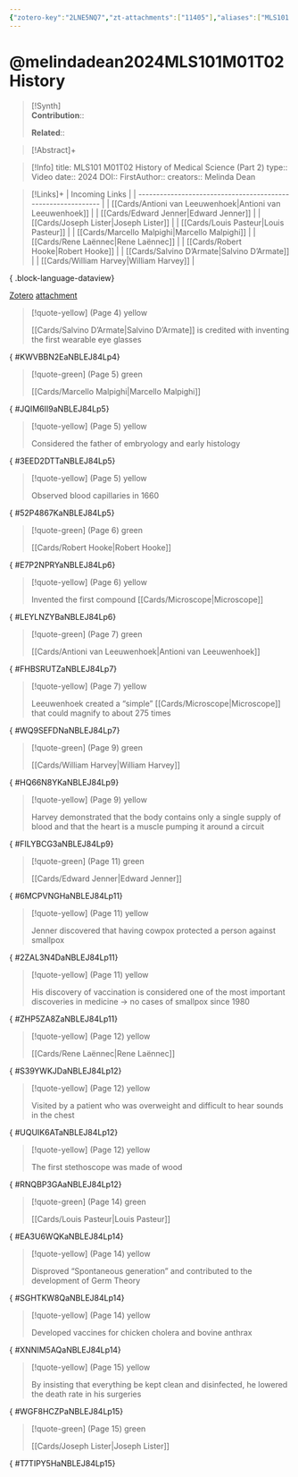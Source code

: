```yaml
---
{"zotero-key":"2LNE5NQ7","zt-attachments":["11405"],"aliases":["MLS101 M01T02 History of Medical Science (Part 2)"],"keywords":null,"FirstAuthor":"[[ Melinda Dean]]","tags":["source/video","Uni/MLS101"],"dg-publish":true,"permalink":"/sources/melindadean2024-mls-101-m01-t02-history/","dgPassFrontmatter":true}
---
```


# @melindadean2024MLS101M01T02History

>[!Synth]  
>**Contribution**::  
>  
>**Related**:: 
>  

> [!Abstract]+
> 

> [!Info]
> title: MLS101 M01T02 History of Medical Science (Part 2)
> type:: Video 
> date:: 2024
> DOI:: 
> FirstAuthor:: 
> creators:: Melinda Dean

> [!Links]+
>  | Incoming Links                                                |
> | ------------------------------------------------------------- |
> | [[Cards/Antioni van Leeuwenhoek\|Antioni van Leeuwenhoek]] |
> | [[Cards/Edward Jenner\|Edward Jenner]]                     |
> | [[Cards/Joseph Lister\|Joseph Lister]]                     |
> | [[Cards/Louis Pasteur\|Louis Pasteur]]                     |
> | [[Cards/Marcello Malpighi\|Marcello Malpighi]]             |
> | [[Cards/Rene Laënnec\|Rene Laënnec]]                       |
> | [[Cards/Robert Hooke\|Robert Hooke]]                       |
> | [[Cards/Salvino D’Armate\|Salvino D’Armate]]               |
> | [[Cards/William Harvey\|William Harvey]]                   |
> 
{ .block-language-dataview}


[Zotero](zotero://select/library/items/2LNE5NQ7) [attachment](<file:///Users/nathanmaxwell/Zotero/storage/NBLEJ84L/Melinda%20Dean_2024_MLS101%20M01T02%20History%20of%20Medical%20Science%20(Part%202).pdf>)

> [!quote-yellow] (Page 4) yellow
> 
> [[Cards/Salvino D’Armate\|Salvino D’Armate]] is credited with inventing the first wearable eye glasses
>
{ #KWVBBN2EaNBLEJ84Lp4}


> [!quote-green] (Page 5) green
> 
> [[Cards/Marcello Malpighi\|Marcello Malpighi]]
>
{ #JQIM6II9aNBLEJ84Lp5}


> [!quote-yellow] (Page 5) yellow
> 
> Considered the father of embryology and early histology
>
{ #3EED2DTTaNBLEJ84Lp5}


> [!quote-yellow] (Page 5) yellow
> 
> Observed blood capillaries in 1660
>
{ #52P4867KaNBLEJ84Lp5}


> [!quote-green] (Page 6) green
> 
> [[Cards/Robert Hooke\|Robert Hooke]]
>
{ #E7P2NPRYaNBLEJ84Lp6}


> [!quote-yellow] (Page 6) yellow
> 
> Invented the first compound [[Cards/Microscope\|Microscope]]
>
{ #LEYLNZYBaNBLEJ84Lp6}


> [!quote-green] (Page 7) green
> 
> [[Cards/Antioni van Leeuwenhoek\|Antioni van Leeuwenhoek]]
>
{ #FHBSRUTZaNBLEJ84Lp7}


> [!quote-yellow] (Page 7) yellow
> 
> Leeuwenhoek created a “simple” [[Cards/Microscope\|Microscope]] that could magnify to about 275 times
>
{ #WQ9SEFDNaNBLEJ84Lp7}


> [!quote-green] (Page 9) green
> 
> [[Cards/William Harvey\|William Harvey]]
>
{ #HQ66N8YKaNBLEJ84Lp9}


> [!quote-yellow] (Page 9) yellow
> 
> Harvey demonstrated that the body contains only a single supply of blood and that the heart is a muscle pumping it around a circuit
>
{ #FILYBCG3aNBLEJ84Lp9}


> [!quote-green] (Page 11) green
> 
> [[Cards/Edward Jenner\|Edward Jenner]]
>
{ #6MCPVNGHaNBLEJ84Lp11}


> [!quote-yellow] (Page 11) yellow
> 
> Jenner discovered that having cowpox protected a person against smallpox
>
{ #2ZAL3N4DaNBLEJ84Lp11}


> [!quote-yellow] (Page 11) yellow
> 
> His discovery of vaccination is considered one of the most important discoveries in medicine → no cases of smallpox since 1980
>
{ #ZHP5ZA8ZaNBLEJ84Lp11}


> [!quote-yellow] (Page 12) yellow
> 
> [[Cards/Rene Laënnec\|Rene Laënnec]]
>
{ #S39YWKJDaNBLEJ84Lp12}


> [!quote-yellow] (Page 12) yellow
> 
> Visited by a patient who was overweight and difficult to hear sounds in the chest
>
{ #UQUIK6ATaNBLEJ84Lp12}


> [!quote-yellow] (Page 12) yellow
> 
> The first stethoscope was made of wood
>
{ #RNQBP3GAaNBLEJ84Lp12}


> [!quote-green] (Page 14) green
> 
> [[Cards/Louis Pasteur\|Louis Pasteur]]
>
{ #EA3U6WQKaNBLEJ84Lp14}


> [!quote-yellow] (Page 14) yellow
> 
> Disproved “Spontaneous generation” and contributed to the development of Germ Theory
>
{ #SGHTKW8QaNBLEJ84Lp14}


> [!quote-yellow] (Page 14) yellow
> 
> Developed vaccines for chicken cholera and bovine anthrax
>
{ #XNNIM5AQaNBLEJ84Lp14}


> [!quote-yellow] (Page 15) yellow
> 
> By insisting that everything be kept clean and disinfected, he lowered the death rate in his surgeries
>
{ #WGF8HCZPaNBLEJ84Lp15}


> [!quote-green] (Page 15) green
> 
> [[Cards/Joseph Lister\|Joseph Lister]]
>
{ #T7TIPY5HaNBLEJ84Lp15}

